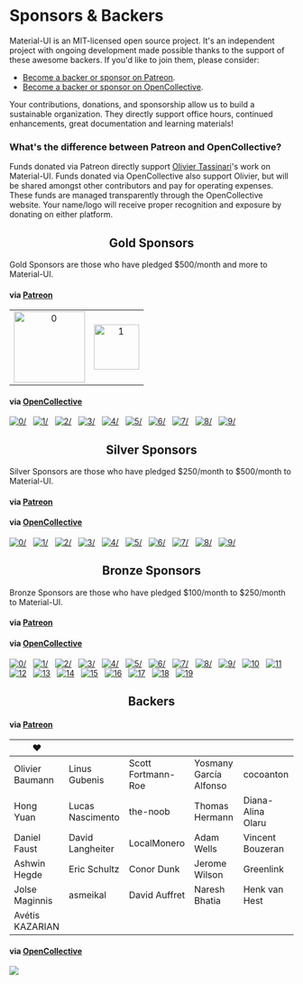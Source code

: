 # Sponsors & Backers

Material-UI is an MIT-licensed open source project. It's an independent project with ongoing development made possible thanks to the support of these awesome backers. If you'd like to join them, please consider:
- [Become a backer or sponsor on Patreon](https://www.patreon.com/oliviertassinari).
- [Become a backer or sponsor on OpenCollective](https://opencollective.com/material-ui).

Your contributions, donations, and sponsorship allow us to build a sustainable organization. They directly support office hours, continued enhancements, great documentation and learning materials!

### What's the difference between Patreon and OpenCollective?

Funds donated via Patreon directly support [Olivier Tassinari](https://github.com/oliviertassinari)'s work on Material-UI.
Funds donated via OpenCollective also support Olivier, but will be shared amongst other contributors and pay for operating expenses.
These funds are managed transparently through the OpenCollective website.
Your name/logo will receive proper recognition and exposure by donating on either platform.

<h2 align="center">Gold Sponsors</h2>

Gold Sponsors are those who have pledged $500/month and more to Material-UI.

#### via [Patreon](https://www.patreon.com/oliviertassinari)

<table>
  <tbody>
    <tr>
      <td align="center" valign="middle">
        <a href="https://www.creative-tim.com?utm_source=material-ui&utm_medium=docs&utm_campaign=homepage" rel="noopener" target="_blank">
          <img
            width="126"
            src="https://avatars1.githubusercontent.com/u/20172349?s=378"
            alt="0"
            title="Premium Themes"
          >
        </a>
      </td>
      <td align="center" valign="middle">
        <a href="https://bitsrc.io" rel="noopener" target="_blank">
          <img
            width="80"
            src="https://avatars1.githubusercontent.com/u/24789812?s=180"
            alt="1"
            title="The fastest way to share code"
          >
        </a>
      </td>
    </tr>
  </tbody>
</table>

#### via [OpenCollective](https://opencollective.com/material-ui)

<a href="https://opencollective.com/material-ui/tiers/gold-sponsors/0/website" rel="noopener" target="_blank" style="margin-right: 8px;"><img src="https://opencollective.com/material-ui/tiers/gold-sponsors/0/avatar.svg" alt="0/" /></a>
<a href="https://opencollective.com/material-ui/tiers/gold-sponsors/1/website" rel="noopener" target="_blank" style="margin-right: 8px;"><img src="https://opencollective.com/material-ui/tiers/gold-sponsors/1/avatar.svg" alt="1/" /></a>
<a href="https://opencollective.com/material-ui/tiers/gold-sponsors/2/website" rel="noopener" target="_blank" style="margin-right: 8px;"><img src="https://opencollective.com/material-ui/tiers/gold-sponsors/2/avatar.svg" alt="2/" /></a>
<a href="https://opencollective.com/material-ui/tiers/gold-sponsors/3/website" rel="noopener" target="_blank" style="margin-right: 8px;"><img src="https://opencollective.com/material-ui/tiers/gold-sponsors/3/avatar.svg" alt="3/" /></a>
<a href="https://opencollective.com/material-ui/tiers/gold-sponsors/4/website" rel="noopener" target="_blank" style="margin-right: 8px;"><img src="https://opencollective.com/material-ui/tiers/gold-sponsors/4/avatar.svg" alt="4/" /></a>
<a href="https://opencollective.com/material-ui/tiers/gold-sponsors/5/website" rel="noopener" target="_blank" style="margin-right: 8px;"><img src="https://opencollective.com/material-ui/tiers/gold-sponsors/5/avatar.svg" alt="5/" /></a>
<a href="https://opencollective.com/material-ui/tiers/gold-sponsors/6/website" rel="noopener" target="_blank" style="margin-right: 8px;"><img src="https://opencollective.com/material-ui/tiers/gold-sponsors/6/avatar.svg" alt="6/" /></a>
<a href="https://opencollective.com/material-ui/tiers/gold-sponsors/7/website" rel="noopener" target="_blank" style="margin-right: 8px;"><img src="https://opencollective.com/material-ui/tiers/gold-sponsors/7/avatar.svg" alt="7/" /></a>
<a href="https://opencollective.com/material-ui/tiers/gold-sponsors/8/website" rel="noopener" target="_blank" style="margin-right: 8px;"><img src="https://opencollective.com/material-ui/tiers/gold-sponsors/8/avatar.svg" alt="8/" /></a>
<a href="https://opencollective.com/material-ui/tiers/gold-sponsors/9/website" rel="noopener" target="_blank" style="margin-right: 8px;"><img src="https://opencollective.com/material-ui/tiers/gold-sponsors/9/avatar.svg" alt="9/" /></a>

<h2 align="center">Silver Sponsors</h2>

Silver Sponsors are those who have pledged $250/month to $500/month to Material-UI.

#### via [Patreon](https://www.patreon.com/oliviertassinari)

#### via [OpenCollective](https://opencollective.com/material-ui)

<a href="https://opencollective.com/material-ui/tiers/silver-sponsors/0/website" rel="noopener" target="_blank" style="margin-right: 8px;"><img src="https://opencollective.com/material-ui/tiers/silver-sponsors/0/avatar.svg" alt="0/" /></a>
<a href="https://opencollective.com/material-ui/tiers/silver-sponsors/1/website" rel="noopener" target="_blank" style="margin-right: 8px;"><img src="https://opencollective.com/material-ui/tiers/silver-sponsors/1/avatar.svg" alt="1/" /></a>
<a href="https://opencollective.com/material-ui/tiers/silver-sponsors/2/website" rel="noopener" target="_blank" style="margin-right: 8px;"><img src="https://opencollective.com/material-ui/tiers/silver-sponsors/2/avatar.svg" alt="2/" /></a>
<a href="https://opencollective.com/material-ui/tiers/silver-sponsors/3/website" rel="noopener" target="_blank" style="margin-right: 8px;"><img src="https://opencollective.com/material-ui/tiers/silver-sponsors/3/avatar.svg" alt="3/" /></a>
<a href="https://opencollective.com/material-ui/tiers/silver-sponsors/4/website" rel="noopener" target="_blank" style="margin-right: 8px;"><img src="https://opencollective.com/material-ui/tiers/silver-sponsors/4/avatar.svg" alt="4/" /></a>
<a href="https://opencollective.com/material-ui/tiers/silver-sponsors/5/website" rel="noopener" target="_blank" style="margin-right: 8px;"><img src="https://opencollective.com/material-ui/tiers/silver-sponsors/5/avatar.svg" alt="5/" /></a>
<a href="https://opencollective.com/material-ui/tiers/silver-sponsors/6/website" rel="noopener" target="_blank" style="margin-right: 8px;"><img src="https://opencollective.com/material-ui/tiers/silver-sponsors/6/avatar.svg" alt="6/" /></a>
<a href="https://opencollective.com/material-ui/tiers/silver-sponsors/7/website" rel="noopener" target="_blank" style="margin-right: 8px;"><img src="https://opencollective.com/material-ui/tiers/silver-sponsors/7/avatar.svg" alt="7/" /></a>
<a href="https://opencollective.com/material-ui/tiers/silver-sponsors/8/website" rel="noopener" target="_blank" style="margin-right: 8px;"><img src="https://opencollective.com/material-ui/tiers/silver-sponsors/8/avatar.svg" alt="8/" /></a>
<a href="https://opencollective.com/material-ui/tiers/silver-sponsors/9/website" rel="noopener" target="_blank" style="margin-right: 8px;"><img src="https://opencollective.com/material-ui/tiers/silver-sponsors/9/avatar.svg" alt="9/" /></a>

<h2 align="center">Bronze Sponsors</h2>

Bronze Sponsors are those who have pledged $100/month to $250/month to Material-UI.

#### via [Patreon](https://www.patreon.com/oliviertassinari)

#### via [OpenCollective](https://opencollective.com/material-ui)

<a href="https://opencollective.com/material-ui/tiers/bronze-sponsors/0/website" rel="noopener" target="_blank" style="margin-right: 8px;"><img src="https://opencollective.com/material-ui/tiers/bronze-sponsors/0/avatar.svg" alt="0/" /></a>
<a href="https://opencollective.com/material-ui/tiers/bronze-sponsors/1/website" rel="noopener" target="_blank" style="margin-right: 8px;"><img src="https://opencollective.com/material-ui/tiers/bronze-sponsors/1/avatar.svg" alt="1/" /></a>
<a href="https://opencollective.com/material-ui/tiers/bronze-sponsors/2/website" rel="noopener" target="_blank" style="margin-right: 8px;"><img src="https://opencollective.com/material-ui/tiers/bronze-sponsors/2/avatar.svg" alt="2/" /></a>
<a href="https://opencollective.com/material-ui/tiers/bronze-sponsors/3/website" rel="noopener" target="_blank" style="margin-right: 8px;"><img src="https://opencollective.com/material-ui/tiers/bronze-sponsors/3/avatar.svg" alt="3/" /></a>
<a href="https://opencollective.com/material-ui/tiers/bronze-sponsors/4/website" rel="noopener" target="_blank" style="margin-right: 8px;"><img src="https://opencollective.com/material-ui/tiers/bronze-sponsors/4/avatar.svg" alt="4/" /></a>
<a href="https://opencollective.com/material-ui/tiers/bronze-sponsors/5/website" rel="noopener" target="_blank" style="margin-right: 8px;"><img src="https://opencollective.com/material-ui/tiers/bronze-sponsors/5/avatar.svg" alt="5/" /></a>
<a href="https://opencollective.com/material-ui/tiers/bronze-sponsors/6/website" rel="noopener" target="_blank" style="margin-right: 8px;"><img src="https://opencollective.com/material-ui/tiers/bronze-sponsors/6/avatar.svg" alt="6/" /></a>
<a href="https://opencollective.com/material-ui/tiers/bronze-sponsors/7/website" rel="noopener" target="_blank" style="margin-right: 8px;"><img src="https://opencollective.com/material-ui/tiers/bronze-sponsors/7/avatar.svg" alt="7/" /></a>
<a href="https://opencollective.com/material-ui/tiers/bronze-sponsors/8/website" rel="noopener" target="_blank" style="margin-right: 8px;"><img src="https://opencollective.com/material-ui/tiers/bronze-sponsors/8/avatar.svg" alt="8/" /></a>
<a href="https://opencollective.com/material-ui/tiers/bronze-sponsors/9/website" rel="noopener" target="_blank" style="margin-right: 8px;"><img src="https://opencollective.com/material-ui/tiers/bronze-sponsors/9/avatar.svg" alt="9/" /></a>
<a href="https://opencollective.com/material-ui/tiers/bronze-sponsors/10/website" rel="noopener" target="_blank" style="margin-right: 8px;"><img src="https://opencollective.com/material-ui/tiers/bronze-sponsors/10/avatar.svg" alt="10" /></a>
<a href="https://opencollective.com/material-ui/tiers/bronze-sponsors/11/website" rel="noopener" target="_blank" style="margin-right: 8px;"><img src="https://opencollective.com/material-ui/tiers/bronze-sponsors/11/avatar.svg" alt="11" /></a>
<a href="https://opencollective.com/material-ui/tiers/bronze-sponsors/12/website" rel="noopener" target="_blank" style="margin-right: 8px;"><img src="https://opencollective.com/material-ui/tiers/bronze-sponsors/12/avatar.svg" alt="12" /></a>
<a href="https://opencollective.com/material-ui/tiers/bronze-sponsors/13/website" rel="noopener" target="_blank" style="margin-right: 8px;"><img src="https://opencollective.com/material-ui/tiers/bronze-sponsors/13/avatar.svg" alt="13" /></a>
<a href="https://opencollective.com/material-ui/tiers/bronze-sponsors/14/website" rel="noopener" target="_blank" style="margin-right: 8px;"><img src="https://opencollective.com/material-ui/tiers/bronze-sponsors/14/avatar.svg" alt="14" /></a>
<a href="https://opencollective.com/material-ui/tiers/bronze-sponsors/15/website" rel="noopener" target="_blank" style="margin-right: 8px;"><img src="https://opencollective.com/material-ui/tiers/bronze-sponsors/15/avatar.svg" alt="15" /></a>
<a href="https://opencollective.com/material-ui/tiers/bronze-sponsors/16/website" rel="noopener" target="_blank" style="margin-right: 8px;"><img src="https://opencollective.com/material-ui/tiers/bronze-sponsors/16/avatar.svg" alt="16" /></a>
<a href="https://opencollective.com/material-ui/tiers/bronze-sponsors/17/website" rel="noopener" target="_blank" style="margin-right: 8px;"><img src="https://opencollective.com/material-ui/tiers/bronze-sponsors/17/avatar.svg" alt="17" /></a>
<a href="https://opencollective.com/material-ui/tiers/bronze-sponsors/18/website" rel="noopener" target="_blank" style="margin-right: 8px;"><img src="https://opencollective.com/material-ui/tiers/bronze-sponsors/18/avatar.svg" alt="18" /></a>
<a href="https://opencollective.com/material-ui/tiers/bronze-sponsors/19/website" rel="noopener" target="_blank" style="margin-right: 8px;"><img src="https://opencollective.com/material-ui/tiers/bronze-sponsors/19/avatar.svg" alt="19" /></a>

<h2 align="center">Backers</h2>

#### via [Patreon](https://www.patreon.com/oliviertassinari)

| ♥️ |   |   |   |   |
|---|---|---|---|---|
| Olivier Baumann | Linus Gubenis | Scott Fortmann-Roe | Yosmany García Alfonso | cocoanton |
| Hong Yuan | Lucas Nascimento | the-noob | Thomas Hermann | Diana-Alina Olaru |
| Daniel Faust | David Langheiter | LocalMonero | Adam Wells | Vincent Bouzeran |
| Ashwin Hegde | Eric Schultz | Conor Dunk | Jerome Wilson | Greenlink |
| Jolse Maginnis | asmeikal | David Auffret | Naresh Bhatia | Henk van Hest |
| Avétis KAZARIAN |

#### via [OpenCollective](https://opencollective.com/material-ui)

<a href="https://opencollective.com/material-ui#backers" rel="noopener" target="_blank"><img src="https://opencollective.com/material-ui/backers.svg?width=890"></a>
